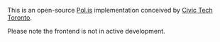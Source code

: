This is an open-source [Pol.is](https://pol.is/home) implementation conceived by [Civic Tech Toronto](https://civictech.ca/).

Please note the frontend is not in active development.
